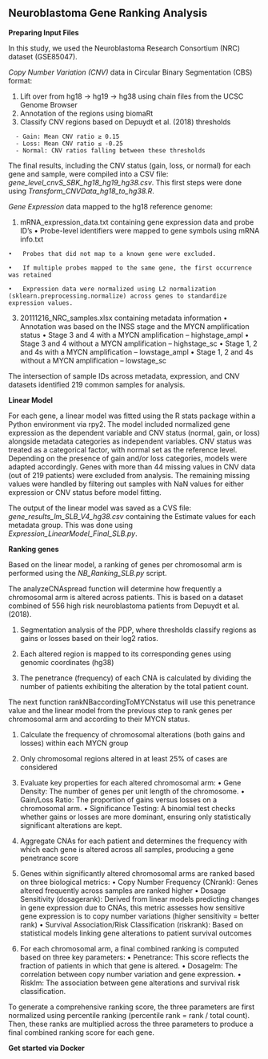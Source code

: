 ## Neuroblastoma Gene Ranking Analysis 

**Preparing Input Files**

In this study, we used the Neuroblastoma Research Consortium (NRC) dataset (GSE85047). 

*Copy Number Variation (CNV)* data in Circular Binary Segmentation (CBS) format:
  1.	Lift over from hg18 -> hg19 -> hg38 using chain files from the UCSC Genome Browser
  2.	Annotation of the regions using biomaRt 
  3.	Classify CNV regions based on Depuydt et al. (2018) thresholds
     
      - Gain: Mean CNV ratio ≥ 0.15
      - Loss: Mean CNV ratio ≤ -0.25
      - Normal: CNV ratios falling between these thresholds

The final results, including the CNV status (gain, loss, or normal) for each gene and sample, were compiled into a CSV file: *gene_level_cnvS_SBK_hg18_hg19_hg38.csv*. This first steps were done using *Transform_CNVData_hg18_to_hg38.R*. 

*Gene Expression* data mapped to the hg18 reference genome:
  1.	mRNA_expression_data.txt containing gene expression data and probe ID’s
    •	Probe-level identifiers were mapped to gene symbols using mRNA info.txt
    
    •	Probes that did not map to a known gene were excluded. 
    
    •	If multiple probes mapped to the same gene, the first occurrence was retained
    
    •	Expression data were normalized using L2 normalization (sklearn.preprocessing.normalize) across genes to standardize expression values.

  3.	20111216_NRC_samples.xlsx containing metadata information 
    •	Annotation was based on the INSS stage and the MYCN amplification status 
    •	Stage 3 and 4 with a MYCN amplification – highstage_ampl
    •	Stage 3 and 4 without a MYCN amplification – highstage_sc 
    •	Stage 1, 2 and 4s with a MYCN amplification – lowstage_ampl
    •	Stage 1, 2 and 4s without a MYCN amplification – lowstage_sc 

The intersection of sample IDs across metadata, expression, and CNV datasets identified 219 common samples for analysis.

**Linear Model**

For each gene, a linear model was fitted using the R stats package within a Python environment via rpy2. The model included normalized gene expression as the dependent variable and CNV status (normal, gain, or loss) alongside metadata categories as independent variables. CNV status was treated as a categorical factor, with normal set as the reference level. Depending on the presence of gain and/or loss categories, models were adapted accordingly. Genes with more than 44 missing values in CNV data (out of 219 patients) were excluded from analysis. The remaining missing values were handled by filtering out samples with NaN values for either expression or CNV status before model fitting.

The output of the linear model was saved as a CVS file: *gene_results_lm_SLB_V4_hg38.csv* containing the Estimate values for each metadata group. This was done using *Expression_LinearModel_Final_SLB.py*. 

**Ranking genes**

Based on the linear model, a ranking of genes per chromosomal arm is performed using the *NB_Ranking_SLB.py* script. 

The analyzeCNAspread function will determine how frequently a chromosomal arm is altered across patients.  This is based on a dataset combined of 556 high risk neuroblastoma patients from Depuydt et al. (2018). 
  1.	Segmentation analysis of the PDP, where thresholds classify regions as gains or losses based on their log2 ratios.
     
  2.	Each altered region is mapped to its corresponding genes using genomic coordinates (hg38)
     
  3.	The penetrance (frequency) of each CNA is calculated by dividing the number of patients exhibiting the alteration by the total patient count.

The next function rankNBaccordingToMYCNstatus will use this penetrance value and the linear model from the previous step to rank genes per chromosomal arm and according to their MYCN status. 

  1.	Calculate the frequency of chromosomal alterations (both gains and losses) within each MYCN group
     
  2.	Only chromosomal regions altered in at least 25% of cases are considered
     
  3.	Evaluate key properties for each altered chromosomal arm: 
    •	Gene Density: The number of genes per unit length of the chromosome.
    •	Gain/Loss Ratio: The proportion of gains versus losses on a chromosomal arm.
    •	Significance Testing: A binomial test checks whether gains or losses are more dominant, ensuring only statistically significant alterations are kept.

  4.	Aggregate CNAs for each patient and determines the frequency with which each gene is altered across all samples, producing a gene penetrance score
     
  5.	Genes within significantly altered chromosomal arms are ranked based on three biological metrics:
    •	Copy Number Frequency (CNrank): Genes altered frequently across samples are ranked higher
    •	Dosage Sensitivity (dosagerank): Derived from linear models predicting changes in gene expression due to CNAs, this metric assesses how sensitive gene expression is to copy number variations (higher sensitivity = better rank)
    •	Survival Association/Risk Classification (riskrank): Based on statistical models linking gene alterations to patient survival outcomes

  6.	For each chromosomal arm, a final combined ranking is computed based on three key parameters:
    •	Penetrance: This score reflects the fraction of patients in which that gene is altered.
    •	Dosagelm: The correlation between copy number variation and gene expression.
    •	Risklm: The association between gene alterations and survival risk classification.

To generate a comprehensive ranking score, the three parameters are first normalized using percentile ranking (percentile rank = rank / total count). Then, these ranks are multiplied across the three parameters to produce a final combined ranking score for each gene.

**Get started via Docker**

